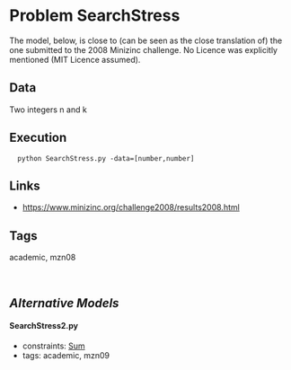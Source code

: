 # Problem SearchStress

The model, below, is close to (can be seen as the close translation of) the one submitted to the 2008 Minizinc challenge.
No Licence was explicitly mentioned (MIT Licence assumed).

## Data
  Two integers n and k

## Execution
```
  python SearchStress.py -data=[number,number]
```

## Links
  - https://www.minizinc.org/challenge2008/results2008.html

## Tags
  academic, mzn08

<br />

## _Alternative Models_

#### SearchStress2.py
 - constraints: [Sum](http://pycsp.org/documentation/constraints/Sum)
 - tags: academic, mzn09
